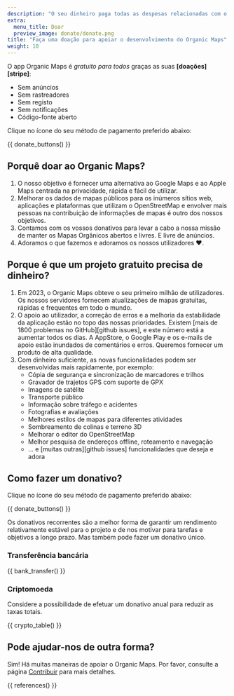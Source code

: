 ```yaml
---
description: "O seu dinheiro paga todas as despesas relacionadas com o projeto e motiva-nos a melhorar o Organic Maps."
extra:
  menu_title: Doar
  preview_image: donate/donate.png
title: "Faça uma doação para apoiar o desenvolvimento do Organic Maps"
weight: 10
---
```


O app Organic Maps é _gratuito para todos_ graças as suas
**[doações][stripe]**:

- Sem anúncios
- Sem rastreadores
- Sem registo
- Sem notificações
- Código-fonte aberto

Clique no ícone do seu método de pagamento preferido abaixo:

{{ donate_buttons() }}

## Porquê doar ao Organic Maps?

1. O nosso objetivo é fornecer uma alternativa ao Google Maps e ao Apple
   Maps centrada na privacidade, rápida e fácil de utilizar.
2. Melhorar os dados de mapas públicos para os inúmeros sítios web,
   aplicações e plataformas que utilizam o OpenStreetMap e envolver mais
   pessoas na contribuição de informações de mapas é outro dos nossos
   objetivos.
3. Contamos com os vossos donativos para levar a cabo a nossa missão de
   manter os Mapas Orgânicos abertos e livres. E livre de anúncios.
4. Adoramos o que fazemos e adoramos os nossos utilizadores ❤️.

## Porque é que um projeto gratuito precisa de dinheiro?

1. Em 2023, o Organic Maps obteve o seu primeiro milhão de utilizadores. Os
   nossos servidores fornecem atualizações de mapas gratuitas, rápidas e
   frequentes em todo o mundo.
2. O apoio ao utilizador, a correção de erros e a melhoria da estabilidade
   da aplicação estão no topo das nossas prioridades. Existem [mais de 1800
   problemas no GitHub][github issues], e este número está a aumentar todos
   os dias. A AppStore, o Google Play e os e-mails de apoio estão inundados
   de comentários e erros. Queremos fornecer um produto de alta qualidade.
3. Com dinheiro suficiente, as novas funcionalidades podem ser desenvolvidas
   mais rapidamente, por exemplo:
   - Cópia de segurança e sincronização de marcadores e trilhos
   - Gravador de trajetos GPS com suporte de GPX
   - Imagens de satélite
   - Transporte público
   - Informação sobre tráfego e acidentes
   - Fotografias e avaliações
   - Melhores estilos de mapas para diferentes atividades
   - Sombreamento de colinas e terreno 3D
   - Melhorar o editor do OpenStreetMap
   - Melhor pesquisa de endereços offline, roteamento e navegação
   - ... e [muitas outras][github issues] funcionalidades que deseja e adora

## Como fazer um donativo?

Clique no ícone do seu método de pagamento preferido abaixo:

{{ donate_buttons() }}

Os donativos recorrentes são a melhor forma de garantir um rendimento
relativamente estável para o projeto e de nos motivar para tarefas e
objetivos a longo prazo. Mas também pode fazer um donativo único.

### Transferência bancária

{{ bank_transfer() }}

### Criptomoeda

Considere a possibilidade de efetuar um donativo anual para reduzir as taxas
totais.

{{ crypto_table() }}

## Pode ajudar-nos de outra forma?

Sim! Há muitas maneiras de apoiar o Organic Maps. Por favor, consulte a
página [Contribuir](@/contribute/index.pt.md) para mais detalhes.

{{ references() }}
